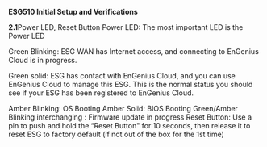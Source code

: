 **ESG510 Initial Setup and Verifications**

**2.1**Power LED, Reset Button
Power LED: The most important LED is the Power LED

Green Blinking: ESG WAN has Internet access, and connecting to EnGenius Cloud is in progress.

Green solid: ESG has contact with EnGenius Cloud, and you can use EnGenius Cloud to manage this ESG. This is the normal status you should see if your ESG has been registered to EnGenius Cloud.


Amber Blinking: OS Booting
Amber Solid: BIOS Booting
Green/Amber Blinking interchanging : Firmware update in progress
Reset Button: Use a pin to push and hold the “Reset Button" for 10 seconds, then release it to reset ESG to factory default (if not out of the box for the 1st time)

